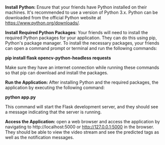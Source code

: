 **Install Python:** Ensure that your friends have Python installed on their machines. It's recommended to use a version of Python 3.x. Python can be downloaded from the official Python website at https://www.python.org/downloads/.

**Install Required Python Packages**: Your friends will need to install the required Python packages for your application. They can do this using pip, Python's package manager. To install the necessary packages, your friends can open a command prompt or terminal and run the following commands:


**pip install flask opencv-python-headless requests**

Make sure they have an internet connection while running these commands so that pip can download and install the packages.


**Run the Application:** After installing Python and the required packages, the application by executing the following command:

**python app.py**

This command will start the Flask development server, and they should see a message indicating that the server is running.

**Access the Application:** open a web browser and access the application by navigating to http://localhost:5000 or http://127.0.0.1:5000 in the browser. They should be able to view the video stream and see the predicted tags as well as the notification messages.

